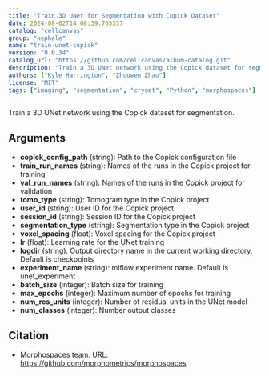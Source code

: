 ```yaml
---
title: "Train 3D UNet for Segmentation with Copick Dataset"
date: 2024-08-02T14:08:39.765337
catalog: "cellcanvas"
group: "kephale"
name: "train-unet-copick"
version: "0.0.34"
catalog_url: "https://github.com/cellcanvas/album-catalog.git"
description: "Train a 3D UNet network using the Copick dataset for segmentation."
authors: ["Kyle Harrington", "Zhuowen Zhao"]
license: "MIT"
tags: ["imaging", "segmentation", "cryoet", "Python", "morphospaces"]
---
```


Train a 3D UNet network using the Copick dataset for segmentation.

## Arguments

- **copick_config_path** (string): Path to the Copick configuration file
- **train_run_names** (string): Names of the runs in the Copick project for training
- **val_run_names** (string): Names of the runs in the Copick project for validation
- **tomo_type** (string): Tomogram type in the Copick project
- **user_id** (string): User ID for the Copick project
- **session_id** (string): Session ID for the Copick project
- **segmentation_type** (string): Segmentation type in the Copick project
- **voxel_spacing** (float): Voxel spacing for the Copick project
- **lr** (float): Learning rate for the UNet training
- **logdir** (string): Output directory name in the current working directory. Default is checkpoints
- **experiment_name** (string): mlflow experiment name. Default is unet_experiment
- **batch_size** (integer): Batch size for training
- **max_epochs** (integer): Maximum number of epochs for training
- **num_res_units** (integer): Number of residual units in the UNet model
- **num_classes** (integer): Number output classes

## Citation

- Morphospaces team.
  URL: https://github.com/morphometrics/morphospaces

